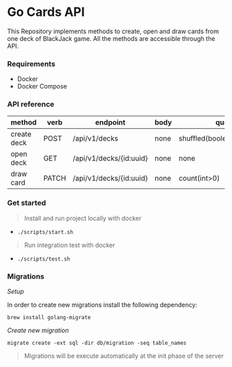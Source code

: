 # Go Cards API

This Repository implements methods to create, open and draw cards from one deck of BlackJack game. All the methods are accessible through the API. 

### Requirements
- Docker
- Docker Compose

### API reference

|method|verb|endpoint|body|query-params|
|---|---|---|---|---|
|create deck|POST|/api/v1/decks|none|shuffled(boolean),cards([]card_code)|
|open deck|GET|/api/v1/decks/{id:uuid}|none|none|
|draw card|PATCH|/api/v1/decks/{id:uuid}|none|count(int>0)|

### Get started
 
> Install and run project locally with docker

- `./scripts/start.sh`

> Run integration test with docker

- `./scripts/test.sh`

### Migrations

_Setup_

In order to create new migrations install the following dependency:

`brew install golang-migrate`

_Create new migration_

`migrate create -ext sql -dir db/migration -seq table_names`

> Migrations will be execute automatically at the init phase of the server